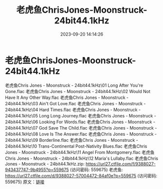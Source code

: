 ﻿---
title: 老虎鱼ChrisJones-Moonstruck-24bit44.1kHz
date: 2023-09-20 14:14:26
categories: 外语音乐
tags: 外语音乐
---
# 老虎鱼ChrisJones-Moonstruck-24bit44.1kHz

老虎鱼Chris Jones - Moonstruck -
24bit44.1kHz\01 Long After You're Gone.flac
老虎鱼Chris Jones - Moonstruck - 24bit44.1kHz\02 Would Not Have It
Any Other Way.flac
老虎鱼Chris Jones - Moonstruck - 24bit44.1kHz\03 Ain't Got
Love.flac
老虎鱼Chris Jones - Moonstruck - 24bit44.1kHz\04 Hard
Times.flac
老虎鱼Chris Jones - Moonstruck - 24bit44.1kHz\05 Long Long
Journey.flac
老虎鱼Chris Jones - Moonstruck - 24bit44.1kHz\06 Looking For
Words.flac
老虎鱼Chris Jones - Moonstruck - 24bit44.1kHz\07 God Save The
Child.flac
老虎鱼Chris Jones - Moonstruck - 24bit44.1kHz\08 Love Is The
Answer.flac
老虎鱼Chris Jones - Moonstruck - 24bit44.1kHz\09
Borderline.flac
老虎鱼Chris Jones - Moonstruck - 24bit44.1kHz\10 Trans-Continental
Post-Nativity Blues.flac
老虎鱼Chris Jones - Moonstruck - 24bit44.1kHz\11 Angel From
Montgomery.flac
老虎鱼Chris Jones - Moonstruck - 24bit44.1kHz\12 Maria's
Lullaby.flac
老虎鱼Chris Jones - Moonstruck - 24bit44.1kHz.zip: https://url27.ctfile.com/f/9388027-943437747-9b4955?p=559675
(访问密码: 559675)
老虎鱼: https://url27.ctfile.com/d/9388027-57004472-84af0e?p=559675
(访问密码: 559675)
原文：[链接](https://blog.sina.com.cn/s/blog_1647c7e76010313hn.html)